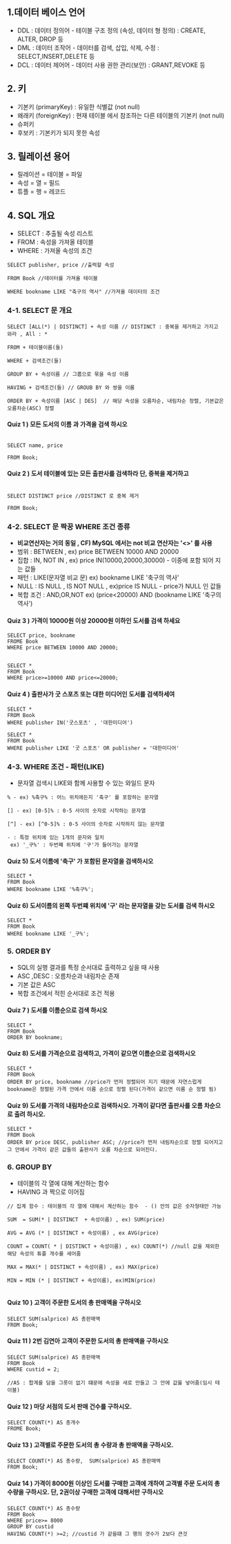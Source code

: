 ## 1.데이터 베이스 언어
+ DDL : 데이터 정의어 - 테이블 구조 정의 (속성, 데이터 형 정의) : CREATE, ALTER, DROP 등 
+ DML : 데이터 조작어 - 데이터를 검색, 삽입, 삭제, 수정 : SELECT,INSERT,DELETE 등
+ DCL : 데이터 제어어 - 데이터 사용 권한 관리(보안) : GRANT,REVOKE 등

## 2. 키
+ 기본키 (primaryKey) : 유일한 식별값 (not null)
+ 왜래키 (foreignKey) : 현재 테이블 에서 참조하는 다른 테이블의 기본키 (not null)
+ 슈퍼키
+ 후보키 : 기본키가 되지 못한 속성

## 3. 릴레이션 용어
+ 릴레이션 = 테이블 = 파일
+ 속성     = 열     = 필드
+ 튜플     = 행     = 레코드

## 4. SQL 개요
+ SELECT : 추출될 속성 리스트
+ FROM : 속성을 가져올 테이블
+ WHERE : 가져올 속성의 조건

```
SELECT publisher, price //출력할 속성

FROM Book //데이터를 가져올 테이블

WHERE bookname LIKE "축구의 역사" //가져올 데이터의 조건

```

### 4-1. SELECT 문 개요
```
SELECT [ALL(*) | DISTINCT] + 속성 이름 // DISTINCT : 중복을 제거하고 가지고 와라 , All : *

FROM + 테이블이름(들)

WHERE + 검색조건(들)

GROUP BY + 속성이름 // 그룹으로 묶을 속성 이름  

HAVING + 검색조건(들) // GROUB BY 와 쌍을 이룸

ORDER BY + 속성이름 [ASC | DES]  // 해당 속성을 오름차순, 내림차순 정렬, 기본값은 오름차순(ASC) 정렬

```

#### Quiz 1 ) 모든 도서의 이름 과 가격을 검색 하시오
```

SELECT name, price 

FROM Book;

```

#### Quiz 2 ) 도서 테이블에 있는 모든 출판사를 검색하라 단, 중복을 제거하고
```

SELECT DISTINCT price //DISTINCT 로 중복 제거

FROM Book;

```

### 4-2. SELECT 문 짝꿍 WHERE 조건 종류
+ **비교연산자는 거의 동일 , CF) MySQL 에서는 not 비교 연산자는 '<>' 를 사용**
+ 범위 : BETWEEN , ex) price BETWEEN 10000 AND 20000
+ 집합 : IN, NOT IN , ex) price IN(10000,20000,30000) - 이중에 포함 되어 지는 값들
+ 패턴 : LIKE(문자열 비교 문) ex) bookname LIKE '축구의 역사'
+ NULL : IS NULL , IS NOT NULL , ex)price IS NULL - price가 NULL 인 값들
+ 복합 조건 : AND,OR,NOT ex) (price<20000) AND (bookname LIKE '축구의 역사')

#### Quiz 3 ) 가격이 10000원 이상 20000원 이하인 도서를 검색 하세요
```
SELECT price, bookname
FROME Book
WHERE price BETWEEN 10000 AND 20000;


SELECT *
FROM Book
WHERE price>=10000 AND price<=20000;
```

#### Quiz 4 ) 출판사가 굿 스포츠 또는 대한 미디어인 도서를 검색하세여
```
SELECT *
FROM Book
WHERE publisher IN('굿스포츠' , '대한미디어')

SELECT *
FROM Book
WHERE publisher LIKE '굿 스포츠' OR publisher = '대한미디어' 
```

### 4-3. WHERE 조건 - 패턴(LIKE)
+ 문자열 검색시 LIKE와 함께 사용할 수 있는 와일드 문자
```
% - ex) %축구% : 어느 위치에든지 '축구' 를 포함하는 문자열

[] - ex) [0-5]% : 0-5 사이의 숫자로 시작하는 문자열

[^] - ex) [^0-5]% : 0-5 사이의 숫자로 시작하지 않는 문자열

- : 특정 위치에 있는 1개의 문자와 일치
 ex) '_구%' : 두번쨰 위치에 '구'가 들어가는 문자열 
```

#### Quiz 5) 도서 이름에 '축구' 가 포함된 문자열을 검색하시오
```
SELECT *
FROM Book
WHERE bookname LIKE '%축구%';
```

#### Quiz 6) 도서이름의 왼쪽 두번쨰 위치에 '구' 라는 문자열을 갖는 도서를 검색 하시오
```
SELECT *
FROM Book
WHERE bookname LIKE '_구%';
```

### 5. ORDER BY
+ SQL의 실행 결과를 특정 순서대로 출력하고 싶을 때 사용
+ ASC ,DESC : 오름차순과 내림차순 존재
+ 기본 값은 ASC
+ 복합 조건에서 적힌 순서대로 조건 적용

#### Quiz 7 ) 도서를 이름순으로 검색 하시오
```
SELECT *
FROM Book
ORDER BY bookname;

```

#### Quiz 8) 도서를 가격순으로 검색하고, 가격이 같으면 이름순으로 검색하시오
```
SELECT *
FROM Book
ORDER BY price, bookname //price가 먼저 정렬되어 지기 때문에 자연스럽게 bookname은 정렬된 가격 안에서 이름 순으로 정렬 된다(가격이 같으면 이름 순 정렬 됨)
```

#### Quiz 9) 도서를 가격의 내림차순으로 검색하시오. 가격이 같다면 출판사를 오름 차순으로 출려 하시오.
```
SELECT *
FROM Book
ORDER BY price DESC, publisher ASC; //price가 먼저 내림차순으로 정렬 되어지고 그 안에서 가격이 같은 값들의 출판사가 오름 차순으로 되어진다.
```


### 6. GROUP BY
+ 테이블의 각 열에 대해 계산하는 함수
+ HAVING 과 짝으로 이어짐
```
// 집계 함수 : 테이블의 각 열에 대해서 계산하는 함수  - () 안의 값은 숫자형태만 가능
 
SUM  = SUM(* | DISTINCT  + 속성이름) , ex) SUM(price)

AVG = AVG (* | DISTINCT + 속성이름) , ex AVG(price)

COUNT = COUNT( * | DISTINCT + 속성이름) , ex) COUNT(*) //null 값을 제외한 해당 속성의 튜플 개수를 세어줌

MAX = MAX(* | DISTINCT + 속성이름) , ex) MAX(price)

MIN = MIN (* | DISTINCT + 속성이름), ex)MIN(price)
 
```

#### Quiz 10 ) 고객이 주문한 도서의 총 판매액을 구하시오 
```
SELECT SUM(salprice) AS 총판매액
FROM Book;
```

#### Quiz 11 ) 2번 김연아 고객이 주문한 도서의 총 판매액을 구하시오
```
SELECT SUM(salprice) AS 총판매액
FROM Book
WHERE custid = 2;

//AS : 합계를 담을 그릇이 없기 떄문에 속성을 새로 만들고 그 안에 값읋 넣어줌(임시 테이블)
```

#### Quiz 12 ) 마당 서점의 도서 판매 건수를 구하시오.
```
SELECT COUNT(*) AS 총개수
FROME Book;
```

#### Quiz 13 ) 고객별로 주문한 도서의 총 수량과 총 판매액을 구하시오.
```
SELECT COUNT(*) AS 총수량,  SUM(salprice) AS 총판매액
FROM Book;
```

#### Quiz 14 ) 가격이 8000원 이상인 도서를 구매한 고객에 개하여 고객별 주문 도서의 총 수량을 구하시오. 단, 2권이상 구매한 고객에 대해서만 구하시오
```
SELECT COUNT(*) AS 총수량
FROM Book
WHERE price>= 8000
GROUP BY custid
HAVING COUNT(*) >=2; //custid 가 같을떄 그 행의 갯수가 2보다 큰것 

```

